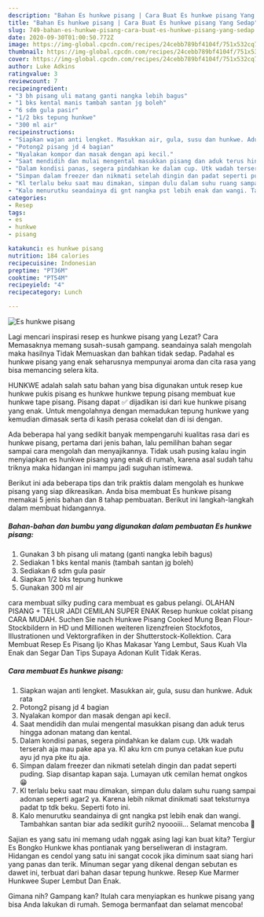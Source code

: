 ```yaml
---
description: "Bahan Es hunkwe pisang | Cara Buat Es hunkwe pisang Yang Sedap"
title: "Bahan Es hunkwe pisang | Cara Buat Es hunkwe pisang Yang Sedap"
slug: 749-bahan-es-hunkwe-pisang-cara-buat-es-hunkwe-pisang-yang-sedap
date: 2020-09-30T01:00:50.772Z
image: https://img-global.cpcdn.com/recipes/24cebb789bf4104f/751x532cq70/es-hunkwe-pisang-foto-resep-utama.jpg
thumbnail: https://img-global.cpcdn.com/recipes/24cebb789bf4104f/751x532cq70/es-hunkwe-pisang-foto-resep-utama.jpg
cover: https://img-global.cpcdn.com/recipes/24cebb789bf4104f/751x532cq70/es-hunkwe-pisang-foto-resep-utama.jpg
author: Luke Adkins
ratingvalue: 3
reviewcount: 7
recipeingredient:
- "3 bh pisang uli matang ganti nangka lebih bagus"
- "1 bks kental manis tambah santan jg boleh"
- "6 sdm gula pasir"
- "1/2 bks tepung hunkwe"
- "300 ml air"
recipeinstructions:
- "Siapkan wajan anti lengket. Masukkan air, gula, susu dan hunkwe. Aduk rata"
- "Potong2 pisang jd 4 bagian"
- "Nyalakan kompor dan masak dengan api kecil."
- "Saat mendidih dan mulai mengental masukkan pisang dan aduk terus hingga adonan matang dan kental."
- "Dalam kondisi panas, segera pindahkan ke dalam cup. Utk wadah terserah aja mau pake apa ya. Kl aku krn cm punya cetakan kue putu ayu jd nya pke itu aja."
- "Simpan dalam freezer dan nikmati setelah dingin dan padat seperti puding. Siap disantap kapan saja. Lumayan utk cemilan hemat ongkos 😁"
- "Kl terlalu beku saat mau dimakan, simpan dulu dalam suhu ruang sampai adonan seperti agar2 ya. Karena lebih nikmat dinikmati saat teksturnya padat tp tdk beku. Seperti foto ini."
- "Kalo menurutku seandainya di gnt nangka pst lebih enak dan wangi. Tambahkan santan biar ada sedikit gurih2 nyoooiii... Selamat mencoba 🙏"
categories:
- Resep
tags:
- es
- hunkwe
- pisang

katakunci: es hunkwe pisang 
nutrition: 184 calories
recipecuisine: Indonesian
preptime: "PT36M"
cooktime: "PT54M"
recipeyield: "4"
recipecategory: Lunch

---
```



![Es hunkwe pisang](https://img-global.cpcdn.com/recipes/24cebb789bf4104f/751x532cq70/es-hunkwe-pisang-foto-resep-utama.jpg)

Lagi mencari inspirasi resep es hunkwe pisang yang Lezat? Cara Memasaknya memang susah-susah gampang. seandainya salah mengolah maka hasilnya Tidak Memuaskan dan bahkan tidak sedap. Padahal es hunkwe pisang yang enak seharusnya mempunyai aroma dan cita rasa yang bisa memancing selera kita.

HUNKWE adalah salah satu bahan yang bisa digunakan untuk resep kue hunkwe pukis pisang es hunkwe hunkwe tepung pisang membuat kue hunkwe tape pisang. Pisang dapat ✅ dijadikan isi dari kue hunkwe pisang yang enak. Untuk mengolahnya dengan memadukan tepung hunkwe yang kemudian dimasak serta di kasih perasa cokelat dan di isi dengan.

Ada beberapa hal yang sedikit banyak mempengaruhi kualitas rasa dari es hunkwe pisang, pertama dari jenis bahan, lalu pemilihan bahan segar sampai cara mengolah dan menyajikannya. Tidak usah pusing kalau ingin menyiapkan es hunkwe pisang yang enak di rumah, karena asal sudah tahu triknya maka hidangan ini mampu jadi suguhan istimewa.


Berikut ini ada beberapa tips dan trik praktis dalam mengolah es hunkwe pisang yang siap dikreasikan. Anda bisa membuat Es hunkwe pisang memakai 5 jenis bahan dan 8 tahap pembuatan. Berikut ini langkah-langkah dalam membuat hidangannya.

<!--inarticleads1-->

##### Bahan-bahan dan bumbu yang digunakan dalam pembuatan Es hunkwe pisang:

1. Gunakan 3 bh pisang uli matang (ganti nangka lebih bagus)
1. Sediakan 1 bks kental manis (tambah santan jg boleh)
1. Sediakan 6 sdm gula pasir
1. Siapkan 1/2 bks tepung hunkwe
1. Gunakan 300 ml air


cara membuat silky puding cara membuat es gabus pelangi. OLAHAN PISANG + TELUR JADI CEMILAN SUPER ENAK Resep hunkue coklat pisang CARA MUDAH. Suchen Sie nach Hunkwe Pisang Cooked Mung Bean Flour-Stockbildern in HD und Millionen weiteren lizenzfreien Stockfotos, Illustrationen und Vektorgrafiken in der Shutterstock-Kollektion. Cara Membuat Resep Es Pisang Ijo Khas Makasar Yang Lembut, Saus Kuah Vla Enak dan Segar Dan Tips Supaya Adonan Kulit Tidak Keras. 

<!--inarticleads2-->

##### Cara membuat Es hunkwe pisang:

1. Siapkan wajan anti lengket. Masukkan air, gula, susu dan hunkwe. Aduk rata
1. Potong2 pisang jd 4 bagian
1. Nyalakan kompor dan masak dengan api kecil.
1. Saat mendidih dan mulai mengental masukkan pisang dan aduk terus hingga adonan matang dan kental.
1. Dalam kondisi panas, segera pindahkan ke dalam cup. Utk wadah terserah aja mau pake apa ya. Kl aku krn cm punya cetakan kue putu ayu jd nya pke itu aja.
1. Simpan dalam freezer dan nikmati setelah dingin dan padat seperti puding. Siap disantap kapan saja. Lumayan utk cemilan hemat ongkos 😁
1. Kl terlalu beku saat mau dimakan, simpan dulu dalam suhu ruang sampai adonan seperti agar2 ya. Karena lebih nikmat dinikmati saat teksturnya padat tp tdk beku. Seperti foto ini.
1. Kalo menurutku seandainya di gnt nangka pst lebih enak dan wangi. Tambahkan santan biar ada sedikit gurih2 nyoooiii... Selamat mencoba 🙏


Sajian es yang satu ini memang udah nggak asing lagi kan buat kita? Tergiur Es Bongko Hunkwe khas pontianak yang berseliweran di instagram. Hidangan es cendol yang satu ini sangat cocok jika diminum saat siang hari yang panas dan terik. Minuman segar yang dikenal dengan sebutan es dawet ini, terbuat dari bahan dasar tepung hunkwe. Resep Kue Marmer Hunkwee Super Lembut Dan Enak. 

Gimana nih? Gampang kan? Itulah cara menyiapkan es hunkwe pisang yang bisa Anda lakukan di rumah. Semoga bermanfaat dan selamat mencoba!

